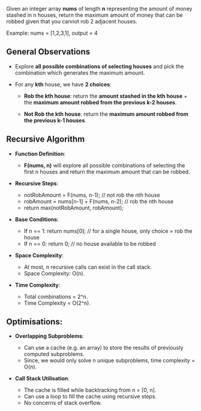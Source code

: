 
Given an integer array **nums** of length **n** representing the amount of money stashed in n houses, return the maximum amount of money that can be robbed given that you cannot rob 2 adjacent houses.

Example: nums = [1,2,3,1], output = 4

## General Observations

- Explore **all possible combinations of selecting houses** and pick the combination which generates the maximum amount. 

- For any **kth** house, we have **2 choices**:

	- **Rob the kth house**: return the **amount stashed in the kth house** + the **maximum amount robbed from the previous k-2 houses**.

	 - **Not Rob the kth house**: return the **maximum amount robbed from the previous k-1 houses**.

## Recursive Algorithm

- **Function Definition**: 
	- **F(nums, n)** will explore all possible combinations of selecting the first n houses and return the maximum amount that can be robbed.

- **Recursive Steps**:
	- notRobAmount = F(nums, n-1); // not rob the nth house
	- robAmount = nums[n-1] + F(nums, n-2); // rob the nth house
	- return max(notRobAmount, robAmount);

- **Base Conditions**:
	- If n == 1: return nums[0]; // for a single house, only choice = rob the house
	- If n == 0: return 0; // no house available to be robbed

- **Space Complexity**: 
	- At most, n recursive calls can exist in the call stack.
	- Space Complexity: O(n).

- **Time Complexity**: 
	- Total combinations = 2^n.
	- Time Complexity = O(2^n).

## Optimisations:

- **Overlapping Subproblems**: 
	- Can use a cache (e.g. an array) to store the results of previously computed subproblems.
	- Since, we would only solve n unique subproblems, time complexity = O(n).

- **Call Stack Utilisation**:
	- The cache is filled while backtracking from n = [0, n]. 
	- Can use a loop to fill the cache using recursive steps.
	- No concerns of stack overflow.